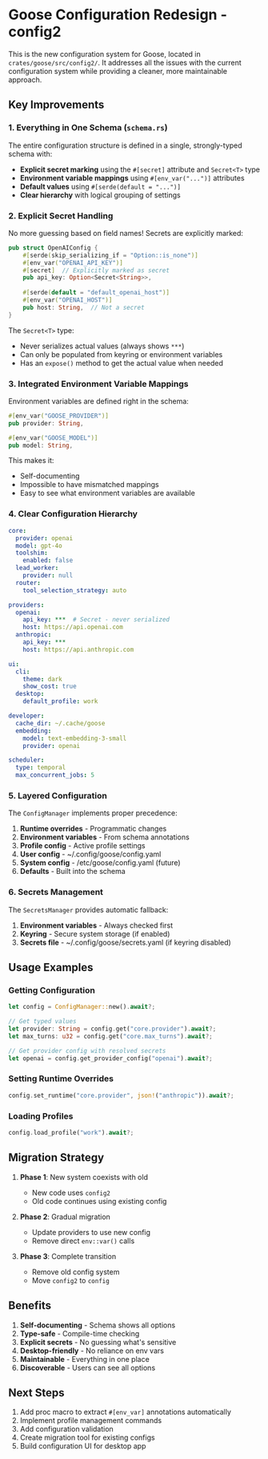 # Goose Configuration Redesign - config2

This is the new configuration system for Goose, located in `crates/goose/src/config2/`. It addresses all the issues with the current configuration system while providing a cleaner, more maintainable approach.

## Key Improvements

### 1. Everything in One Schema (`schema.rs`)

The entire configuration structure is defined in a single, strongly-typed schema with:
- **Explicit secret marking** using the `#[secret]` attribute and `Secret<T>` type
- **Environment variable mappings** using `#[env_var("...")]` attributes
- **Default values** using `#[serde(default = "...")]`
- **Clear hierarchy** with logical grouping of settings

### 2. Explicit Secret Handling

No more guessing based on field names! Secrets are explicitly marked:

```rust
pub struct OpenAIConfig {
    #[serde(skip_serializing_if = "Option::is_none")]
    #[env_var("OPENAI_API_KEY")]
    #[secret]  // Explicitly marked as secret
    pub api_key: Option<Secret<String>>,
    
    #[serde(default = "default_openai_host")]
    #[env_var("OPENAI_HOST")]
    pub host: String,  // Not a secret
}
```

The `Secret<T>` type:
- Never serializes actual values (always shows `***`)
- Can only be populated from keyring or environment variables
- Has an `expose()` method to get the actual value when needed

### 3. Integrated Environment Variable Mappings

Environment variables are defined right in the schema:

```rust
#[env_var("GOOSE_PROVIDER")]
pub provider: String,

#[env_var("GOOSE_MODEL")]
pub model: String,
```

This makes it:
- Self-documenting
- Impossible to have mismatched mappings
- Easy to see what environment variables are available

### 4. Clear Configuration Hierarchy

```yaml
core:
  provider: openai
  model: gpt-4o
  toolshim:
    enabled: false
  lead_worker:
    provider: null
  router:
    tool_selection_strategy: auto

providers:
  openai:
    api_key: ***  # Secret - never serialized
    host: https://api.openai.com
  anthropic:
    api_key: ***
    host: https://api.anthropic.com

ui:
  cli:
    theme: dark
    show_cost: true
  desktop:
    default_profile: work

developer:
  cache_dir: ~/.cache/goose
  embedding:
    model: text-embedding-3-small
    provider: openai

scheduler:
  type: temporal
  max_concurrent_jobs: 5
```

### 5. Layered Configuration

The `ConfigManager` implements proper precedence:
1. **Runtime overrides** - Programmatic changes
2. **Environment variables** - From schema annotations
3. **Profile config** - Active profile settings
4. **User config** - ~/.config/goose/config.yaml
5. **System config** - /etc/goose/config.yaml (future)
6. **Defaults** - Built into the schema

### 6. Secrets Management

The `SecretsManager` provides automatic fallback:
1. **Environment variables** - Always checked first
2. **Keyring** - Secure system storage (if enabled)
3. **Secrets file** - ~/.config/goose/secrets.yaml (if keyring disabled)

## Usage Examples

### Getting Configuration
```rust
let config = ConfigManager::new().await?;

// Get typed values
let provider: String = config.get("core.provider").await?;
let max_turns: u32 = config.get("core.max_turns").await?;

// Get provider config with resolved secrets
let openai = config.get_provider_config("openai").await?;
```

### Setting Runtime Overrides
```rust
config.set_runtime("core.provider", json!("anthropic")).await?;
```

### Loading Profiles
```rust
config.load_profile("work").await?;
```

## Migration Strategy

1. **Phase 1**: New system coexists with old
   - New code uses `config2`
   - Old code continues using existing config

2. **Phase 2**: Gradual migration
   - Update providers to use new config
   - Remove direct `env::var()` calls

3. **Phase 3**: Complete transition
   - Remove old config system
   - Move `config2` to `config`

## Benefits

1. **Self-documenting** - Schema shows all options
2. **Type-safe** - Compile-time checking
3. **Explicit secrets** - No guessing what's sensitive
4. **Desktop-friendly** - No reliance on env vars
5. **Maintainable** - Everything in one place
6. **Discoverable** - Users can see all options

## Next Steps

1. Add proc macro to extract `#[env_var]` annotations automatically
2. Implement profile management commands
3. Add configuration validation
4. Create migration tool for existing configs
5. Build configuration UI for desktop app
